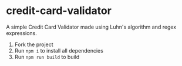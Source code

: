 # credit-card-validator

A simple Credit Card Validator made using Luhn's algorithm and regex expressions.

1. Fork the project
2. Run `npm i` to install all dependencies
3. Run `npm run build` to build